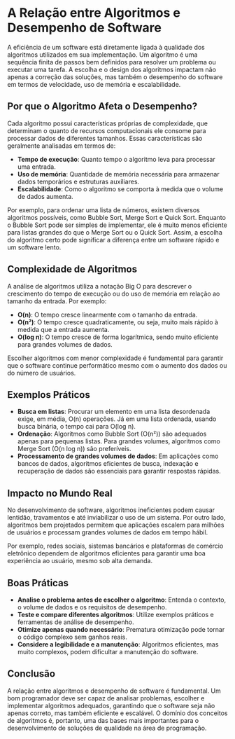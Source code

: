 # A Relação entre Algoritmos e Desempenho de Software

A eficiência de um software está diretamente ligada à qualidade dos algoritmos utilizados em sua implementação. Um algoritmo é uma sequência finita de passos bem definidos para resolver um problema ou executar uma tarefa. A escolha e o design dos algoritmos impactam não apenas a correção das soluções, mas também o desempenho do software em termos de velocidade, uso de memória e escalabilidade.

## Por que o Algoritmo Afeta o Desempenho?

Cada algoritmo possui características próprias de complexidade, que determinam o quanto de recursos computacionais ele consome para processar dados de diferentes tamanhos. Essas características são geralmente analisadas em termos de:

- **Tempo de execução**: Quanto tempo o algoritmo leva para processar uma entrada.
- **Uso de memória**: Quantidade de memória necessária para armazenar dados temporários e estruturas auxiliares.
- **Escalabilidade**: Como o algoritmo se comporta à medida que o volume de dados aumenta.

Por exemplo, para ordenar uma lista de números, existem diversos algoritmos possíveis, como Bubble Sort, Merge Sort e Quick Sort. Enquanto o Bubble Sort pode ser simples de implementar, ele é muito menos eficiente para listas grandes do que o Merge Sort ou o Quick Sort. Assim, a escolha do algoritmo certo pode significar a diferença entre um software rápido e um software lento.

## Complexidade de Algoritmos

A análise de algoritmos utiliza a notação Big O para descrever o crescimento do tempo de execução ou do uso de memória em relação ao tamanho da entrada. Por exemplo:

- **O(n)**: O tempo cresce linearmente com o tamanho da entrada.
- **O(n²)**: O tempo cresce quadraticamente, ou seja, muito mais rápido à medida que a entrada aumenta.
- **O(log n)**: O tempo cresce de forma logarítmica, sendo muito eficiente para grandes volumes de dados.

Escolher algoritmos com menor complexidade é fundamental para garantir que o software continue performático mesmo com o aumento dos dados ou do número de usuários.

## Exemplos Práticos

- **Busca em listas**: Procurar um elemento em uma lista desordenada exige, em média, O(n) operações. Já em uma lista ordenada, usando busca binária, o tempo cai para O(log n).
- **Ordenação**: Algoritmos como Bubble Sort (O(n²)) são adequados apenas para pequenas listas. Para grandes volumes, algoritmos como Merge Sort (O(n log n)) são preferíveis.
- **Processamento de grandes volumes de dados**: Em aplicações como bancos de dados, algoritmos eficientes de busca, indexação e recuperação de dados são essenciais para garantir respostas rápidas.

## Impacto no Mundo Real

No desenvolvimento de software, algoritmos ineficientes podem causar lentidão, travamentos e até inviabilizar o uso de um sistema. Por outro lado, algoritmos bem projetados permitem que aplicações escalem para milhões de usuários e processam grandes volumes de dados em tempo hábil.

Por exemplo, redes sociais, sistemas bancários e plataformas de comércio eletrônico dependem de algoritmos eficientes para garantir uma boa experiência ao usuário, mesmo sob alta demanda.

## Boas Práticas

- **Analise o problema antes de escolher o algoritmo**: Entenda o contexto, o volume de dados e os requisitos de desempenho.
- **Teste e compare diferentes algoritmos**: Utilize exemplos práticos e ferramentas de análise de desempenho.
- **Otimize apenas quando necessário**: Prematura otimização pode tornar o código complexo sem ganhos reais.
- **Considere a legibilidade e a manutenção**: Algoritmos eficientes, mas muito complexos, podem dificultar a manutenção do software.

## Conclusão

A relação entre algoritmos e desempenho de software é fundamental. Um bom programador deve ser capaz de analisar problemas, escolher e implementar algoritmos adequados, garantindo que o software seja não apenas correto, mas também eficiente e escalável. O domínio dos conceitos de algoritmos é, portanto, uma das bases mais importantes para o desenvolvimento de soluções de qualidade na área de programação.